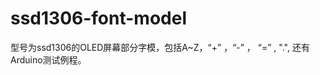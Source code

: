 ssd1306-font-model
==================

型号为ssd1306的OLED屏幕部分字模，包括A~Z，“+” ，“-” ， “=” , ".", 还有Arduino测试例程。
